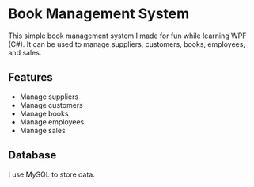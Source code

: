 # Book Management System

This simple book management system I made for fun while learning WPF (C#). It can be used to manage suppliers, customers, books, employees, and sales.

## Features
- Manage suppliers
- Manage customers
- Manage books
- Manage employees
- Manage sales

## Database
I use MySQL to store data.
